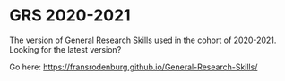 # GRS 2020-2021
The version of General Research Skills used in the cohort of 2020-2021. Looking for the latest version? 

Go here: https://fransrodenburg.github.io/General-Research-Skills/
